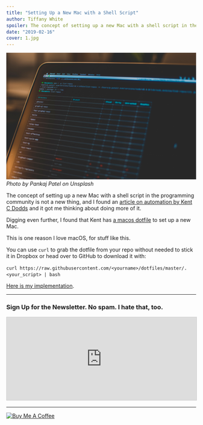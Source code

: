 ```yaml
---
title: "Setting Up a New Mac with a Shell Script"
author: Tiffany White
spoiler: The concept of setting up a new Mac with a shell script in the programming community is not a new thing, and I found an article on automation by Kent C Dodds and it got me thinking about doing more of it.
date: "2019-02-16"
cover: 1.jpg
---
```


![](./1.jpg)
*Photo by Pankaj Patel on Unsplash*


The concept of setting up a new Mac with a shell script in the programming community is not a new thing, and I found an [article on automation by Kent C Dodds](https://blog.kentcdodds.com/an-argument-for-automation-fce8394c14e2) and it got me thinking about doing more of it.

Digging even further, I found that Kent has [a macos dotfile](https://github.com/kentcdodds/dotfiles/blob/master/.macos) to set up a new Mac.

This is one reason I love macOS, for stuff like this.

You can use `curl` to grab the dotfile from your repo without needed to stick it in Dropbox or head over to GitHub to download it with:

`curl https://raw.githubusercontent.com/<yourname>/dotfiles/master/.<your_script> | bash`

[Here is my implementation](https://github.com/twhite96/dot-files/blob/master/.macos).

---

### Sign Up for the Newsletter. No spam. I hate that, too.

<iframe scrolling="no" width="100% !important" height="220px !important" style="height: 220px !important; border:1px #ccc solid !important" class="lazyload" src="https://buttondown.email/tiffanywhite? as_embed=true"></iframe>

---
<a href="https://www.buymeacoffee.com/twhitedev" target="_blank"><img src="https://www.buymeacoffee.com/assets/img/custom_images/purple_img.png" alt="Buy Me A Coffee" style="height: auto !important;width: auto !important;" ></a>
